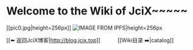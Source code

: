 # Welcome to the Wiki of JciX~~~~~


[[pic0.jpg|height=256px]]
![IMAGE FROM IPFS|height=256px](https://ipfs.io/ipfs/QmPqQ9sU78PATw89HVxzutGSdqSWPrAMBXkkk411QJ8Sf8)

[[⬅️ 返回JciX博客|http://blog.jcix.top]] 　　　[[Wiki目录 ➡️|catalog]]
